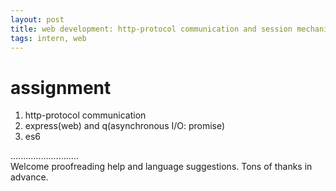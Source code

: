 ```yaml
---
layout: post
title: web development: http-protocol communication and session mechanism
tags: intern, web
---
```


# assignment
1. http-protocol communication
2. express(web) and q(asynchronous I/O: promise)
3. es6

...........................     
Welcome proofreading help and language suggestions. Tons of thanks in advance.

